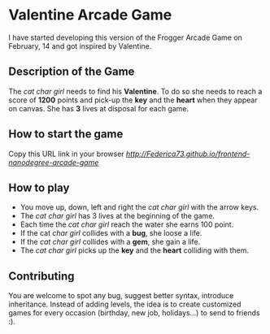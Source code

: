 # Valentine Arcade Game
I have started developing this version of the Frogger Arcade Game on February, 14 and got inspired by Valentine.

## Description of the Game
The _cat char girl_ needs to find his **Valentine**. To do so she needs to reach a score of **1200** points and pick-up the **key** and the **heart** when they appear on canvas. She has **3** lives at disposal for each game.

## How to start the game
Copy this URL link in your browser
_http://Federica73.github.io/frontend-nanodegree-arcade-game_


## How to play
* You move up, down, left and right the _cat char girl_ with the arrow keys.
* The _cat char girl_ has 3 lives at the beginning of the game.
* Each time the _cat char girl_ reach the water she earns 100 point.
* If the cat _char girl_ collides with a **bug**, she loose a life.
* If the _cat char girl_ collides with a **gem**, she gain a life.
* The _cat char girl_ picks up the **key** and the **heart** colliding with them.

## Contributing
You are welcome to spot any bug, suggest better syntax, introduce inheritance.
Instead of adding levels, the idea is to create customized games for every occasion (birthday, new job, holidays...) to send to friends :).